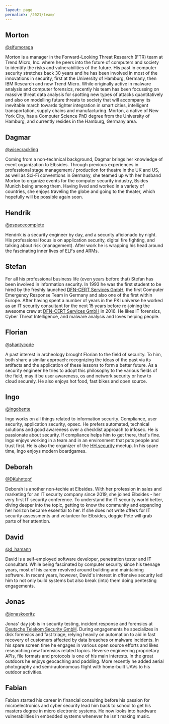 ```yaml
---
layout: page
permalink: /2021/team/
---
```


## Morton ##

[@sifumoraga](https://twitter.com/sifumoraga)

Morton is a manager in the Forward-Looking Threat Research (FTR) team at Trend Micro, Inc. where he peers into the future of computers and society to identify the risks and vulnerabilities of the future. His past in computer security stretches back 30 years and he has been involved in most of the innovations in security, first at the University of Hamburg, Germany, then IBM Research and now Trend Micro. While originally active in malware analysis and computer forensics, recently his team has been focussing on massive threat data analysis for spotting new types of attacks quantitatively and also on modelling future threats to society that will accompany its inevitable march towards tighter integration in smart cities, intelligent transportation, supply chains and manufacturing. Morton, a native of New York City, has a Computer Science PhD degree from the University of Hamburg, and currently resides in the Hamburg, Germany area.

## Dagmar ##

[@wisecrackling](https://twitter.com/wisecrackling)

Coming from a non-technical background, Dagmar brings her knowledge of event organization to Elbsides. Through previous experiences in professional stage management / production for theatre in the UK and US, as well as Sci-Fi conventions in Germany, she teamed up with her husband Morton to organize events for the computer security industry, Bsides Munich being among them. Having lived and worked in a variety of countries, she enjoys traveling the globe and going to the theater, which hopefully will be possible again soon.


## Hendrik ##

[@pspacecomplete](https://twitter.com/pspacecomplete)

Hendrik  is a security engineer by day, and a security aficionado by night. His professional focus is on application security, digital fire fighting, and talking about risk (management).
After work he is wrapping his head around the fascinating inner lives of ELFs and ARMs.


## Stefan ##

For all his professional business life (even years before that) Stefan has been involved in information security. In 1993 he was the first student to be hired by the freshly launched [DFN-CERT Services GmbH](https://www.dfn-cert.de/), the first Computer Emergency Response Team in Germany and also one of the first within Europe. After having spent a number of years in the PKI universe he worked as an IT security consultant for the next 15 years before re-joining the awesome crew at [DFN-CERT Services GmbH](https://www.dfn-cert.de/) in 2016. He likes IT forensics, Cyber Threat Intelligence, and malware analysis and loves helping people.

## Florian ##

[@shantycode](https://mastodon.social/@shantycode)

A past interest in archeology brought Florian to the field of security. To him, both share a similar approach: recognizing the ideas of the past via its artifacts and the application of these lessons to form a better future. As a security engineer he tries to adopt this philosophy to the various fields of the field, may it be user awareness, os and network security or how to cloud securely. He also enjoys hot food, fast bikes and open source.

## Ingo ##

[@ingobente](https://twitter.com/ingobente)

Ingo works on all things related to information security. Compliance, user security, application security, opsec. He prefers automated, technical solutions and good awareness over a checklist approach to infosec. He is passionate about security. If compliance helps him to get there, that's fine. Ingo enjoys working in a team and in an environment that puts people and trust first. He is also the organizer of the [HH.security](https://www.meetup.com/hh-security/) meetup. In his spare time, Ingo enjoys modern boardgames.

## Deborah ##

[@DKuhntopf](https://twitter.com/DKuhntopf)

Deborah is another non-techie at Elbsides. With her profession in sales and marketing for an IT security company since 2019, she joined Elbsides - her very first IT security conference. To understand the IT security world better, diving deeper into the topic, getting to know the community and expanding her horizon became essential to her. If she does not write offers for IT security assessments and volunteer for Elbsides, doggie Pete will grab parts of her attention.

## David ##

[@d_hamann](https://twitter.com/d_hamann)

David is a self-employed software developer, penetration tester and IT consultant. While being fascinated by computer security since his teenage years, most of his career revolved around building and maintaining software. In recent years, however, David's interest in offensive security led him to not only build systems but also break (into) them doing pentesting engagements.

## Jonas ##

[@jonaskoeritz](https://twitter.com/jonaskoeritz)

Jonas' day job is in security testing, incident response and forensics at [Deutsche Telekom Security GmbH](https://www.t-systems.com/de/de/security). During engagements he specializes in disk forensics and fast triage, relying heavily on automation to aid in fast recovery of customers affected by data breaches or malware incidents.
In his spare screen time he engages in various open source efforts and likes researching new forensics related topics. Reverse engineering proprietary APIs, file formats and protocols is one of his main interests.
In the great outdoors he enjoys geocaching and paddling. More recently he added aerial photography and semi-autonomous flight with home-built UAVs to his outdoor activities.

## Fabian ##

Fabian started his career in financial consulting before his passion for microelectronics and cyber security lead him back to school to get his masters degree in micro electronic systems. He now looks into hardware vulnerabilities in embedded systems whenever he isn't making music.
